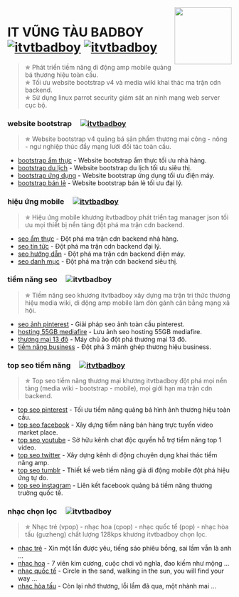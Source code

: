 <img src="https://blogger.googleusercontent.com/img/a/AVvXsEhu_tQr3_aFOd58nkjXfr2IgHjiM99t0YuOgafDF7-x7nTu2jRwStV3qK9ViZ39Hi3QAM4Sto9GvZDvGUJq_Skv1y606EXn-hByu3Y6nhvuVu3K-0nLMGnFULzpMja_4WtaK8AyWvxs87WewLLbNUKRsCaPoY6OXVylPUHDOntexEF-1B4imp0O72yQkg=s512" align="right" width="128px" height="128px"/>

# IT VŨNG TÀU BADBOY&nbsp;&nbsp;&nbsp;&nbsp;&nbsp;[![itvtbadboy](https://cdn.itvtbadboy.com/image/awesome.svg)](https://www.itvtbadboy.com/) [![itvtbadboy](https://img.shields.io/twitter/follow/badboyvt83.svg?style=social)](https://twitter.com/badboyvt83)
> &#10031; Phát triển tiềm năng di động amp mobile quảng bá thương hiệu toàn cầu.<br>
> &#10031; Tối ưu website bootstrap v4 và media wiki khai thác ma trận cdn backend.<br>
> &#10031; Sử dụng linux parrot security giám sát an ninh mạng web server cục bộ.

 ### website bootstrap&nbsp;&nbsp;&nbsp;&nbsp;&nbsp;[![itvtbadboy](https://cdn.itvtbadboy.com/image/awesome.svg)](https://www.itvtbadboy.com/product/san-pham-thuong-mai.html)
 > &#10031; Website bootstrap v4 quảng bá sản phẩm thương mại công - nông - ngư nghiệp thúc đẩy mạng lưới đối tác toàn cầu.
- [bootstrap ẩm thực](https://www.itvtbadboy.com/product/website-bootstrap-am-thuc-nha-hang.html) - Website bootstrap ẩm thực tối ưu nhà hàng.
- [bootstrap du lịch](https://www.itvtbadboy.com/product/website-bootstrap-du-lich-sieu-thi.html) - Website bootstrap du lịch tối ưu siêu thị.
- [bootstrap ứng dụng](https://www.itvtbadboy.com/product/website-bootstrap-ung-dung-dien-may.html) - Website bootstrap ứng dụng tối ưu điện máy.
- [bootstrap bán lẻ](https://www.itvtbadboy.com/product/website-bootstrap-ban-le-dai-ly.html) - Website bootstrap bán lẻ tối ưu đại lý.

 ### hiệu ứng mobile&nbsp;&nbsp;&nbsp;&nbsp;&nbsp;[![itvtbadboy](https://cdn.itvtbadboy.com/image/awesome.svg)](https://www.itvtbadboy.com/seo/hieu-ung-seo.html)
 > &#10031; Hiệu ứng mobile khương itvtbadboy phát triển tag manager json tối ưu mọi thiết bị nền tảng đột phá ma trận cdn backend.
- [seo ẩm thực](https://www.itvtbadboy.com/seo/cau-truc-du-lieu-am-thuc.html) - Đột phá ma trận cdn backend nhà hàng.
- [seo tin tức](https://www.itvtbadboy.com/seo/cau-truc-du-lieu-tin-tuc.html) - Đột phá ma trận cdn backend đại lý.
- [seo hướng dẫn](https://www.itvtbadboy.com/seo/cau-truc-du-lieu-huong-dan.html) - Đột phá ma trận cdn backend điện máy.
- [seo danh mục](https://www.itvtbadboy.com/seo/cau-truc-du-lieu-danh-muc.html) - Đột phá ma trận cdn backend siêu thị.

 ### tiềm năng seo&nbsp;&nbsp;&nbsp;&nbsp;&nbsp;![itvtbadboy](https://cdn.itvtbadboy.com/image/awesome.svg)
 > &#10031; Tiềm năng seo khương itvtbadboy xây dựng ma trận tri thức thương hiệu media wiki, di động amp mobile làm đòn gánh cân bằng mạng xã hội.
- [seo ảnh pinterest](https://www.itvtbadboy.com/seo/tiem-nang-seo-anh-pinterest.html) - Giải pháp seo ảnh toàn cầu pinterest.
- [hosting 55GB mediafire](https://www.itvtbadboy.com/seo/tiem-nang-hosting-55gb-mediafire.html) - Lưu ảnh seo hosting 55GB mediafire.
- [thương mại 13 đô](https://www.itvtbadboy.com/seo/tiem-nang-thuong-mai-13-do.html) - Máy chủ ảo đột phá thương mại 13 đô.
- [tiềm năng business](https://www.itvtbadboy.com/seo/tiem-nang-ban-do-business.html) - Đột phá 3 mảnh ghép thương hiệu business.

### top seo tiềm năng&nbsp;&nbsp;&nbsp;&nbsp;&nbsp;[![itvtbadboy](https://cdn.itvtbadboy.com/image/awesome.svg)](https://www.itvtbadboy.com/amp/tiem-nang-thuong-mai.amp.html)
 > &#10031; Top seo tiềm năng thương mại khương itvtbadboy đột phá mọi nền tảng (media wiki - bootstrap - mobile), mọi giới hạn ma trận cdn backend.
- [top seo pinterest](https://www.pinterest.com/itvtbadboy/) - Tối ưu tiềm năng quảng bá hình ảnh thương hiệu toàn cầu.
- [top seo facebook](https://www.facebook.com/watch/khuongbadboy/) - Xây dựng tiềm năng bán hàng trực tuyến video market place.
- [top seo youtube](https://www.youtube.com/channel/UCWxlQXKvU104ylco8XFcoJg) - Sở hữu kênh chat độc quyền hỗ trợ tiềm năng top 1 video.
- [top seo twitter](https://twitter.com/i/events/1145163551859855360) - Xây dựng kênh di động chuyên dụng khai thác tiềm năng amp.
- [top seo tumblr](https://itvtbadboy.tumblr.com/) - Thiết kế web tiềm năng giả di động mobile đột phá hiệu ứng tự do.
- [top seo instagram](https://www.instagram.com/itvtbadboy8383/?hl=en) - Liên kết facebook quảng bá tiềm năng thương trường quốc tế.

 ### nhạc chọn lọc&nbsp;&nbsp;&nbsp;&nbsp;&nbsp;![itvtbadboy](https://cdn.itvtbadboy.com/image/awesome.svg)
 > &#10031; Nhạc trẻ (vpop) - nhạc hoa (cpop) - nhạc quốc tế (pop) - nhạc hòa tấu (guzheng) chất lượng 128kps khương itvtbadboy chọn lọc.
- [nhạc trẻ](https://cdn.itvtbadboy.com/music/nhac-tre-top-1-thoi.html) - Xin một lần được yêu, tiếng sáo phiêu bồng, sai lầm vẫn là anh ...
- [nhạc hoa](https://cdn.itvtbadboy.com/music/nhac-hoa-top-1-thoi.html) - 7 viên kim cương, cuộc chơi vô nghĩa, đao kiếm như mộng ...
- [nhạc quốc tế](https://cdn.itvtbadboy.com/music/nhac-quoc-te-top-1-thoi.html) - Circle in the sand, walking in the sun, you will find your way ...
- [nhạc hòa tấu](https://cdn.itvtbadboy.com/music/nhac-hoa-tau-top-1-thoi.html) - Còn lại nhớ thương, lỗi lầm đã qua, một nhành mai ...
